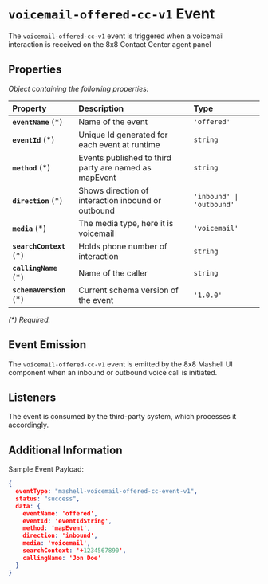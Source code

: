 # `voicemail-offered-cc-v1` Event

The `voicemail-offered-cc-v1` event is triggered when a voicemail interaction is received on the 8x8 Contact Center agent panel

## Properties

*Object containing the following properties:*

| Property                 | Description                                           | Type                      |
| :----------------------- | :---------------------------------------------------- | :------------------------ |
| **`eventName`** (\*)     | Name of the event                                     | `'offered'`               |
| **`eventId`** (\*)       | Unique Id generated for each event at runtime         | `string`                  |
| **`method`** (\*)        | Events published to third party are named as mapEvent | `string`                  |
| **`direction`** (\*)     | Shows direction of interaction inbound or outbound    | `'inbound' \| 'outbound'` |
| **`media`** (\*)         | The media type, here it is voicemail                  | `'voicemail'`             |
| **`searchContext`** (\*) | Holds phone number of interaction                     | `string`                  |
| **`callingName`** (\*)   | Name of the caller                                    | `string`                  |
| **`schemaVersion`** (\*) | Current schema version of the event                   | `'1.0.0'`                 |

*(\*) Required.*

## Event Emission

The `voicemail-offered-cc-v1` event is emitted by the 8x8 Mashell UI component when an inbound or outbound voice call is initiated.

## Listeners

The event is consumed by the third-party system, which processes it accordingly.

## Additional Information

Sample Event Payload:

```json
{
  eventType: "mashell-voicemail-offered-cc-event-v1",
  status: "success",
  data: {
    eventName: 'offered',
    eventId: 'eventIdString',
    method: 'mapEvent',
    direction: 'inbound',
    media: 'voicemail',
    searchContext: '+1234567890',
    callingName: 'Jon Doe'
  }
}
```
